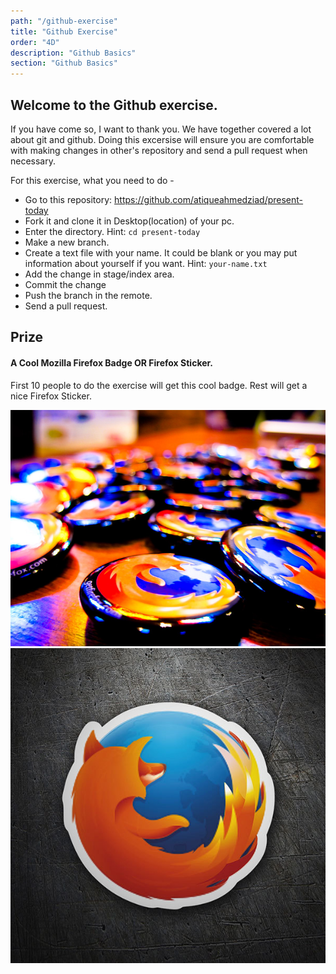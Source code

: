 ```yaml
---
path: "/github-exercise"
title: "Github Exercise"
order: "4D"
description: "Github Basics"
section: "Github Basics"
---
```


## Welcome to the Github exercise.

If you have come so, I want to thank you. We have together covered a lot about git and github. Doing this excersise will ensure you are comfortable with making changes in other's repository and send a pull request when necessary.

For this exercise, what you need to do -

- Go to this repository: https://github.com/atiqueahmedziad/present-today
- Fork it and clone it in Desktop(location) of your pc.
- Enter the directory. Hint: `cd present-today`
- Make a new branch.
- Create a text file with your name. It could be blank or you may put information about yourself if you want. Hint: `your-name.txt`
- Add the change in stage/index area.
- Commit the change
- Push the branch in the remote.
- Send a pull request.

## Prize

#### A Cool Mozilla Firefox Badge OR Firefox Sticker.

First 10 people to do the exercise will get this cool badge. Rest will get a nice Firefox Sticker.

![firefox-badge](images/firefox-badge.jpg)
![firefox-sticker](images/sticker-firefox.jpg)
